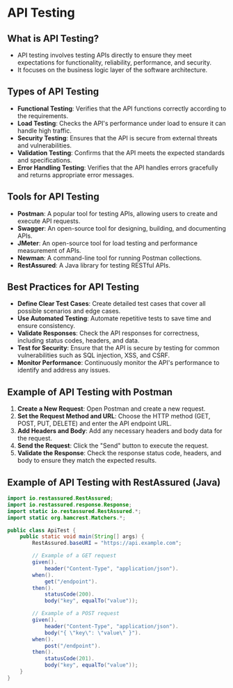 # API Testing

## What is API Testing?
- API testing involves testing APIs directly to ensure they meet expectations for functionality, reliability, performance, and security.
- It focuses on the business logic layer of the software architecture.

## Types of API Testing
- **Functional Testing**: Verifies that the API functions correctly according to the requirements.
- **Load Testing**: Checks the API's performance under load to ensure it can handle high traffic.
- **Security Testing**: Ensures that the API is secure from external threats and vulnerabilities.
- **Validation Testing**: Confirms that the API meets the expected standards and specifications.
- **Error Handling Testing**: Verifies that the API handles errors gracefully and returns appropriate error messages.

## Tools for API Testing
- **Postman**: A popular tool for testing APIs, allowing users to create and execute API requests.
- **Swagger**: An open-source tool for designing, building, and documenting APIs.
- **JMeter**: An open-source tool for load testing and performance measurement of APIs.
- **Newman**: A command-line tool for running Postman collections.
- **RestAssured**: A Java library for testing RESTful APIs.

## Best Practices for API Testing
- **Define Clear Test Cases**: Create detailed test cases that cover all possible scenarios and edge cases.
- **Use Automated Testing**: Automate repetitive tests to save time and ensure consistency.
- **Validate Responses**: Check the API responses for correctness, including status codes, headers, and data.
- **Test for Security**: Ensure that the API is secure by testing for common vulnerabilities such as SQL injection, XSS, and CSRF.
- **Monitor Performance**: Continuously monitor the API's performance to identify and address any issues.

## Example of API Testing with Postman
1. **Create a New Request**: Open Postman and create a new request.
2. **Set the Request Method and URL**: Choose the HTTP method (GET, POST, PUT, DELETE) and enter the API endpoint URL.
3. **Add Headers and Body**: Add any necessary headers and body data for the request.
4. **Send the Request**: Click the "Send" button to execute the request.
5. **Validate the Response**: Check the response status code, headers, and body to ensure they match the expected results.

## Example of API Testing with RestAssured (Java)
```java
import io.restassured.RestAssured;
import io.restassured.response.Response;
import static io.restassured.RestAssured.*;
import static org.hamcrest.Matchers.*;

public class ApiTest {
    public static void main(String[] args) {
        RestAssured.baseURI = "https://api.example.com";

        // Example of a GET request
        given().
            header("Content-Type", "application/json").
        when().
            get("/endpoint").
        then().
            statusCode(200).
            body("key", equalTo("value"));

        // Example of a POST request
        given().
            header("Content-Type", "application/json").
            body("{ \"key\": \"value\" }").
        when().
            post("/endpoint").
        then().
            statusCode(201).
            body("key", equalTo("value"));
    }
}
```
